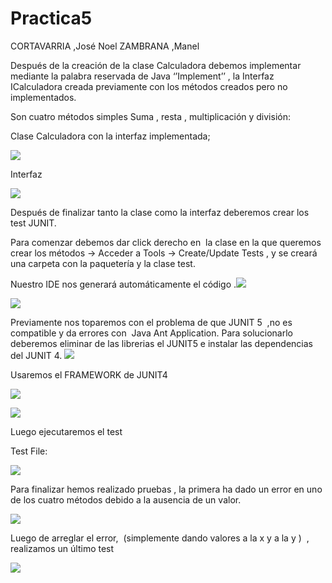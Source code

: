 # Practica5

CORTAVARRIA ,José Noel
ZAMBRANA ,Manel

Después de la creación de la clase Calculadora debemos implementar mediante la palabra reservada de Java ‘’Implement’’ , la Interfaz ICalculadora creada previamente con los métodos creados pero no implementados.

Son cuatro métodos simples Suma , resta , multiplicación y división:

Clase Calculadora con la interfaz implementada;

![](images/image8.png)

Interfaz

![](images/image7.png)

Después de finalizar tanto la clase como la interfaz deberemos crear los test JUNIT.

Para comenzar debemos dar click derecho en  la clase en la que queremos crear los métodos → Acceder a Tools → Create/Update Tests , y se creará una carpeta con la paquetería y la clase test.

Nuestro IDE nos generará automáticamente el código .![](images/image3.png)

![](images/image4.png)

Previamente nos toparemos con el problema de que JUNIT 5  ,no es compatible y da errores con  Java Ant Application. Para solucionarlo deberemos eliminar de las librerias el JUNIT5 e instalar las dependencias del JUNIT 4. ![](images/image1.png)

Usaremos el FRAMEWORK de JUNIT4

![](images/image10.png)

![](images/image9.png)

Luego ejecutaremos el test

Test File:

![](images/image5.png)

Para finalizar hemos realizado pruebas , la primera ha dado un error en uno de los cuatro métodos debido a la ausencia de un valor.

![](images/image2.png)

Luego de arreglar el error,  (simplemente dando valores a la x y a la y )  , realizamos un último test

![](images/image6.png)
